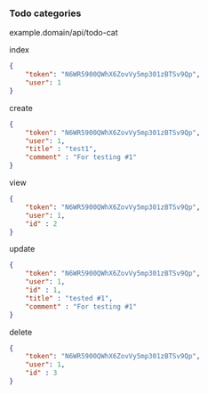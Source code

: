 ### Todo categories

example.domain/api/todo-cat

index
```json
{
    "token": "N6WR5900QWhX6ZovVy5mp301zBTSv9Qp",
    "user": 1
}
```

create

```json
{
    "token": "N6WR5900QWhX6ZovVy5mp301zBTSv9Qp",
    "user": 1,
    "title" : "test1",
    "comment" : "For testing #1"
}
```

view
```json
{
    "token": "N6WR5900QWhX6ZovVy5mp301zBTSv9Qp",
    "user": 1,
    "id" : 2
}
```


update

```json
{
    "token": "N6WR5900QWhX6ZovVy5mp301zBTSv9Qp",
    "user": 1,
    "id" : 1,
    "title" : "tested #1",
    "comment" : "For testing #1"
}
```


delete 
```json
{
    "token": "N6WR5900QWhX6ZovVy5mp301zBTSv9Qp",
    "user": 1,
    "id" : 3
}
```